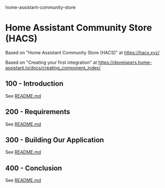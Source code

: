 home-assistant-community-store
# Home Assistant Community Store (HACS)

Based on "Home Assistant Community Store (HACS)" at https://hacs.xyz/

Based on "Creating your first integration" at https://developers.home-assistant.io/docs/creating_component_index/

## 100 - Introduction

See [README.md](./100/README.md)

## 200 - Requirements

See [README.md](./200/README.md)

## 300 - Building Our Application

See [README.md](./300/README.md)

## 400 - Conclusion

See [README.md](./400/README.md)
